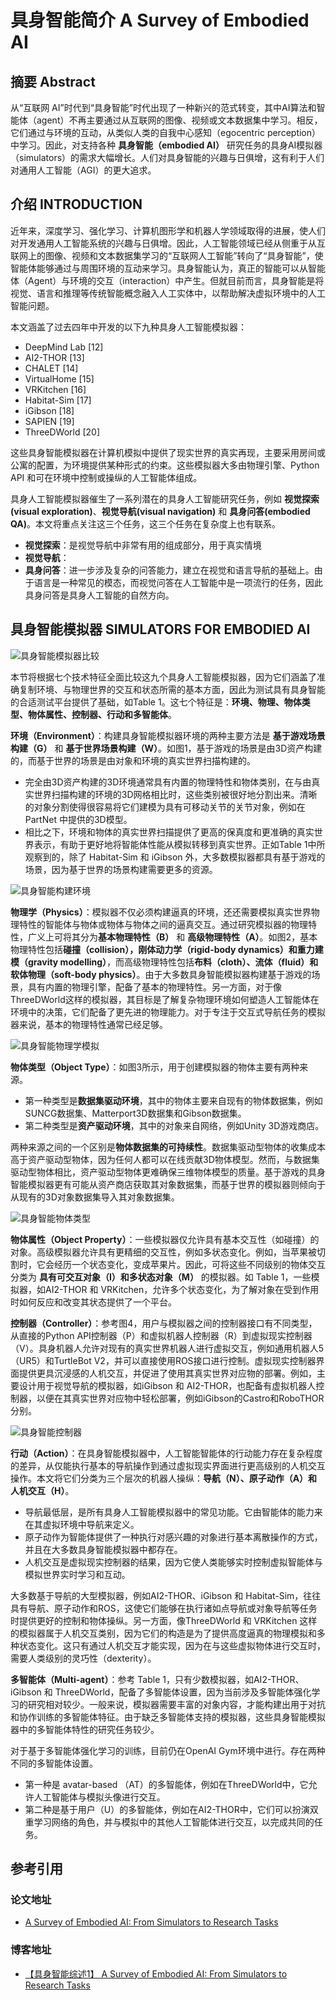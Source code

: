 # 具身智能简介 A Survey of Embodied AI

## 摘要 Abstract

从“互联网 AI”时代到“具身智能”时代出现了一种新兴的范式转变，其中AI算法和智能体（agent）不再主要通过从互联网的图像、视频或文本数据集中学习。相反，它们通过与环境的互动，从类似人类的自我中心感知（egocentric perception）中学习。因此，对支持各种 **具身智能（embodied AI）** 研究任务的具身AI模拟器（simulators）的需求大幅增长。人们对具身智能的兴趣与日俱增，这有利于人们对通用人工智能（AGI）的更大追求。

## 介绍 INTRODUCTION

近年来，深度学习、强化学习、计算机图形学和机器人学领域取得的进展，使人们对开发通用人工智能系统的兴趣与日俱增。因此，人工智能领域已经从侧重于从互联网上的图像、视频和文本数据集学习的“互联网人工智能”转向了“具身智能”，使智能体能够通过与周围环境的互动来学习。具身智能认为，真正的智能可以从智能体（Agent）与环境的交互（interaction）中产生。但就目前而言，具身智能是将视觉、语言和推理等传统智能概念融入人工实体中，以帮助解决虚拟环境中的人工智能问题。

本文涵盖了过去四年中开发的以下九种具身人工智能模拟器：

- DeepMind Lab [12]
- AI2-THOR [13]
- CHALET [14]
- VirtualHome [15]
- VRKitchen [16]
- Habitat-Sim [17]
- iGibson [18]
- SAPIEN [19]
- ThreeDWorld [20]

这些具身智能模拟器在计算机模拟中提供了现实世界的真实再现，主要采用房间或公寓的配置，为环境提供某种形式的约束。这些模拟器大多由物理引擎、Python API 和可在环境中控制或操纵的人工智能体组成。

具身人工智能模拟器催生了一系列潜在的具身人工智能研究任务，例如 **视觉探索(visual exploration)**、**视觉导航(visual navigation)** 和 **具身问答(embodied QA)**。本文将重点关注这三个任务，这三个任务在复杂度上也有联系。

- **视觉探索**：是视觉导航中非常有用的组成部分，用于真实情境
- **视觉导航**：
- **具身问答**：进一步涉及复杂的问答能力，建立在视觉和语言导航的基础上。由于语言是一种常见的模态，而视觉问答在人工智能中是一项流行的任务，因此具身问答是具身人工智能的自然方向。

## 具身智能模拟器 SIMULATORS FOR EMBODIED AI

![具身智能模拟器比较](/images/Embodied_AI/Tables%20for%20Embodied%20AI.png)

本节将根据七个技术特征全面比较这九个具身人工智能模拟器，因为它们涵盖了准确复制环境、与物理世界的交互和状态所需的基本方面，因此为测试具有具身智能的合适测试平台提供了基础，如Table 1。这七个特征是：**环境、物理、物体类型、物体属性、控制器、行动和多智能体**。

**环境（Environment）**：构建具身智能模拟器环境的两种主要方法是 **基于游戏场景构建（G）** 和 **基于世界场景构建（W）**。如图1，基于游戏的场景是由3D资产构建的，而基于世界的场景是由对象和环境的真实世界扫描构建的。

- 完全由3D资产构建的3D环境通常具有内置的物理特性和物体类别，在与由真实世界扫描构建的环境的3D网格相比时，这些类别被很好地分割出来。清晰的对象分割使得很容易将它们建模为具有可移动关节的关节对象，例如在 PartNet 中提供的3D模型。
- 相比之下，环境和物体的真实世界扫描提供了更高的保真度和更准确的真实世界表示，有助于更好地将智能体性能从模拟转移到真实世界。正如Table 1中所观察到的，除了 Habitat-Sim 和 iGibson 外，大多数模拟器都具有基于游戏的场景，因为基于世界的场景构建需要更多的资源。

![具身智能构建环境](/images/Embodied_AI/Comparison%20between%20game-based%20scene%20and%20world-based%20scene.png)

**物理学（Physics）**：模拟器不仅必须构建逼真的环境，还还需要模拟真实世界物理特性的智能体与物体或物体与物体之间的逼真交互。通过研究模拟器的物理特性，广义上可将其分为**基本物理特性（B）** 和 **高级物理特性（A）**。如图2，基本物理特性包括**碰撞（collision），刚体动力学（rigid-body dynamics）和重力建模（gravity modelling）**，而高级物理特性包括**布料（cloth）、流体（fluid）和软体物理（soft-body physics）**。由于大多数具身智能模拟器构建基于游戏的场景，具有内置的物理引擎，配备了基本的物理特性。另一方面，对于像ThreeDWorld这样的模拟器，其目标是了解复杂物理环境如何塑造人工智能体在环境中的决策，它们配备了更先进的物理能力。对于专注于交互式导航任务的模拟器来说，基本的物理特性通常已经足够。

![具身智能物理学模拟](/images/Embodied_AI/Physics%20for%20Embodied%20AI.png)

**物体类型（Object Type）**：如图3所示，用于创建模拟器的物体主要有两种来源。
- 第一种类型是**数据集驱动环境**，其中的物体主要来自现有的物体数据集，例如SUNCG数据集、Matterport3D数据集和Gibson数据集。
- 第二种类型是**资产驱动环境**，其中的对象来自网络，例如Unity 3D游戏商店。

两种来源之间的一个区别是**物体数据集的可持续性**。数据集驱动型物体的收集成本高于资产驱动型物体，因为任何人都可以在线贡献3D物体模型。然而，与数据集驱动型物体相比，资产驱动型物体更难确保三维物体模型的质量。基于游戏的具身智能模拟器更有可能从资产商店获取其对象数据集，而基于世界的模拟器则倾向于从现有的3D对象数据集导入其对象数据集。

![具身智能物体类型](/images/Embodied_AI/Object%20Type%20for%20Embodied%20AI.png)

**物体属性（Object Property）**：一些模拟器仅允许具有基本交互性（如碰撞）的对象。高级模拟器允许具有更精细的交互性，例如多状态变化。例如，当苹果被切割时，它会经历一个状态变化，变成苹果片。因此，可将这些不同级别的物体交互分类为 **具有可交互对象（I）和多状态对象（M）** 的模拟器。如 Table 1，一些模拟器，如AI2-THOR 和 VRKitchen，允许多个状态变化，为了解对象在受到作用时如何反应和改变其状态提供了一个平台。

**控制器（Controller）**：参考图4，用户与模拟器之间的控制器接口有不同类型，从直接的Python API控制器（P）和虚拟机器人控制器（R）到虚拟现实控制器（V）。具身机器人允许对现有的真实世界机器人进行虚拟交互，例如通用机器人5（UR5）和TurtleBot V2，并可以直接使用ROS接口进行控制。虚拟现实控制器界面提供更具沉浸感的人机交互，并促进了使用其真实世界对应物的部署。例如，主要设计用于视觉导航的模拟器，如iGibson 和 AI2-THOR，也配备有虚拟机器人控制器，以便在其真实世界对应物中轻松部署，例如iGibson的Castro和RoboTHOR分别。

![具身智能控制器](/images/Embodied_AI/Embodied%20AI%20controller.png)

**行动（Action）**：在具身智能模拟器中，人工智能智能体的行动能力存在复杂程度的差异，从仅能执行基本的导航操作到通过虚拟现实界面进行更高级别的人机交互操作。本文将它们分类为三个层次的机器人操纵：**导航（N）、原子动作（A）和人机交互（H）**。

- 导航最低层，是所有具身人工智能模拟器中的常见功能。它由智能体的能力来在其虚拟环境中导航来定义。
- 原子动作为智能体提供了一种执行对感兴趣的对象进行基本离散操作的方式，并且在大多数具身智能模拟器中都存在。
- 人机交互是虚拟现实控制器的结果，因为它使人类能够实时控制虚拟智能体与模拟世界实时学习和互动。
  
大多数基于导航的大型模拟器，例如AI2-THOR、iGibson 和 Habitat-Sim，往往具有导航、原子动作和ROS，这使它们能够在执行诸如点导航或对象导航等任务时提供更好的控制和物体操纵。另一方面，像ThreeDWorld 和 VRKitchen 这样的模拟器属于人机交互类别，因为它们的构造是为了提供高度逼真的物理模拟和多种状态变化。这只有通过人机交互才能实现，因为在与这些虚拟物体进行交互时，需要人类级别的灵巧性（dexterity）。

**多智能体（Multi-agent）**：参考 Table 1，只有少数模拟器，如AI2-THOR、iGibson 和 ThreeDWorld，配备了多智能体设置，因为当前涉及多智能体强化学习的研究相对较少。一般来说，模拟器需要丰富的对象内容，才能构建出用于对抗和协作训练的多智能体特征。由于缺乏多智能体支持的模拟器，这些具身智能模拟器中的多智能体特性的研究任务较少。

对于基于多智能体强化学习的训练，目前仍在OpenAI Gym环境中进行。存在两种不同的多智能体设置。
- 第一种是 avatar-based （AT）的多智能体，例如在ThreeDWorld中，它允许人工智能体与模拟头像进行交互。
- 第二种是基于用户（U）的多智能体，例如在AI2-THOR中，它们可以扮演双重学习网络的角色，并与模拟中的其他人工智能体进行交互，以完成共同的任务。


## 参考引用

### 论文地址

- [A Survey of Embodied AI: From Simulators to Research Tasks](https://arxiv.org/abs/2103.04918)

### 博客地址

- [【具身智能综述1】 A Survey of Embodied AI: From Simulators to Research Tasks](http://www.chinasem.cn/article/255208)